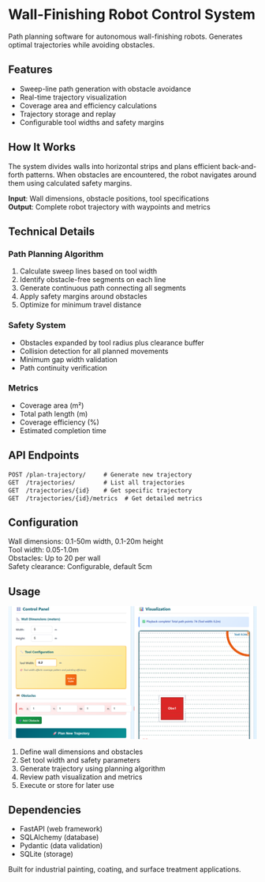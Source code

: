 # Wall-Finishing Robot Control System

Path planning software for autonomous wall-finishing robots. Generates optimal trajectories while avoiding obstacles.

## Features

- Sweep-line path generation with obstacle avoidance
- Real-time trajectory visualization
- Coverage area and efficiency calculations
- Trajectory storage and replay
- Configurable tool widths and safety margins

## How It Works

The system divides walls into horizontal strips and plans efficient back-and-forth patterns. When obstacles are encountered, the robot navigates around them using calculated safety margins.

**Input**: Wall dimensions, obstacle positions, tool specifications  
**Output**: Complete robot trajectory with waypoints and metrics

## Technical Details

### Path Planning Algorithm
1. Calculate sweep lines based on tool width
2. Identify obstacle-free segments on each line
3. Generate continuous path connecting all segments
4. Apply safety margins around obstacles
5. Optimize for minimum travel distance

### Safety System
- Obstacles expanded by tool radius plus clearance buffer
- Collision detection for all planned movements
- Minimum gap width validation
- Path continuity verification

### Metrics
- Coverage area (m²)
- Total path length (m)
- Coverage efficiency (%)
- Estimated completion time

## API Endpoints

```
POST /plan-trajectory/     # Generate new trajectory
GET  /trajectories/        # List all trajectories  
GET  /trajectories/{id}    # Get specific trajectory
GET  /trajectories/{id}/metrics  # Get detailed metrics
```

## Configuration

Wall dimensions: 0.1-50m width, 0.1-20m height  
Tool width: 0.05-1.0m  
Obstacles: Up to 20 per wall  
Safety clearance: Configurable, default 5cm

## Usage

<img src="images/system_ui.png" alt="Robot Animation" width="auto">

1. Define wall dimensions and obstacles
2. Set tool width and safety parameters
3. Generate trajectory using planning algorithm
4. Review path visualization and metrics
5. Execute or store for later use

## Dependencies

- FastAPI (web framework)
- SQLAlchemy (database)
- Pydantic (data validation)
- SQLite (storage)

Built for industrial painting, coating, and surface treatment applications.

